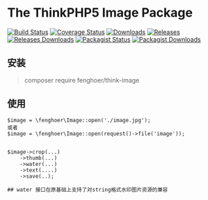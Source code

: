 # The ThinkPHP5 Image Package

[![Build Status](https://img.shields.io/travis/fenghoer/think-image.svg)](https://travis-ci.org/fenghoer/think-image)
[![Coverage Status](https://img.shields.io/codecov/c/github/fenghoer/think-image.svg)](https://codecov.io/github/fenghoer/think-image)
[![Downloads](https://img.shields.io/github/downloads/fenghoer/think-image/total.svg)](https://github.com/fenghoer/think-image/releases)
[![Releases](https://img.shields.io/github/release/fenghoer/think-image.svg)](https://github.com/fenghoer/think-image/releases/latest)
[![Releases Downloads](https://img.shields.io/github/downloads/fenghoer/think-image/latest/total.svg)](https://github.com/fenghoer/think-image/releases/latest)
[![Packagist Status](https://img.shields.io/packagist/v/fenghoer/think-image.svg)](https://packagist.org/packages/fenghoer/think-image)
[![Packagist Downloads](https://img.shields.io/packagist/dt/fenghoer/think-image.svg)](https://packagist.org/packages/fenghoer/think-image)

## 安装

> composer require fenghoer/think-image

## 使用

~~~
$image = \fenghoer\Image::open('./image.jpg');
或者
$image = \fenghoer\Image::open(request()->file('image'));


$image->crop(...)
    ->thumb(...)
    ->water(...)
    ->text(....)
    ->save(..);

## water 接口在原基础上支持了对string格式水印图片资源的兼容
~~~